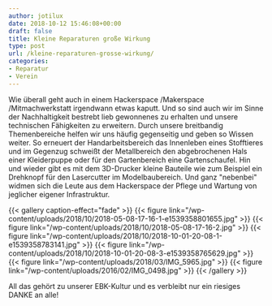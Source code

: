 ```yaml
---
author: jotilux
date: 2018-10-12 15:46:08+00:00
draft: false
title: Kleine Reparaturen große Wirkung
type: post
url: /kleine-reparaturen-grosse-wirkung/
categories:
- Reparatur
- Verein
---
```


Wie überall geht auch in einem Hackerspace /Makerspace /Mitmachwerkstatt irgendwann etwas kaputt. Und so sind auch wir im Sinne der Nachhaltigkeit bestrebt lieb gewonnenes zu erhalten und unsere technischen Fähigkeiten zu erweitern. Durch unsere breitbandig Themenbereiche helfen wir uns häufig gegenseitig und geben so Wissen weiter. <!-- more -->So erneuert der Handarbeitsbereich das Innenleben eines Stofftieres und im Gegenzug schweißt der Metallbereich den abgebrochenen Hals einer Kleiderpuppe oder für den Gartenbereich eine Gartenschaufel. Hin und wieder gibt es mit dem 3D-Drucker kleine Bauteile wie zum Beispiel ein Drehknopf für den Lasercutter im Modelbaubereich. Und ganz "nebenbei" widmen sich die Leute aus dem Hackerspace der Pflege und Wartung von jeglicher eigener Infrastruktur.


{{< gallery caption-effect="fade" >}}
  {{< figure link="/wp-content/uploads/2018/10/2018-05-08-17-16-1-e1539358801655.jpg" >}}
{{< figure link="/wp-content/uploads/2018/10/2018-05-08-17-16-2.jpg" >}}
{{< figure link="/wp-content/uploads/2018/10/2018-10-01-20-08-1-e1539358783141.jpg" >}}
{{< figure link="/wp-content/uploads/2018/10/2018-10-01-20-08-3-e1539358765629.jpg" >}}
{{< figure link="/wp-content/uploads/2018/03/IMG_5965.jpg" >}}
{{< figure link="/wp-content/uploads/2016/02/IMG_0498.jpg" >}}
{{< /gallery >}}

All das gehört zu unserer EBK-Kultur und es verbleibt nur ein riesiges DANKE an alle!


